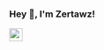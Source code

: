 <h3> Hey 👋, I'm Zertawz!</h3>

<a href="https://www.linkedin.com/in/jean-christophe-burnot-8aa1b5217/">
  <img align="left" width="24px" src="https://cdn.jsdelivr.net/npm/simple-icons@v3/icons/linkedin.svg" />
</a>
<div align=center>
 <img src="" align="right"/>
</div>

